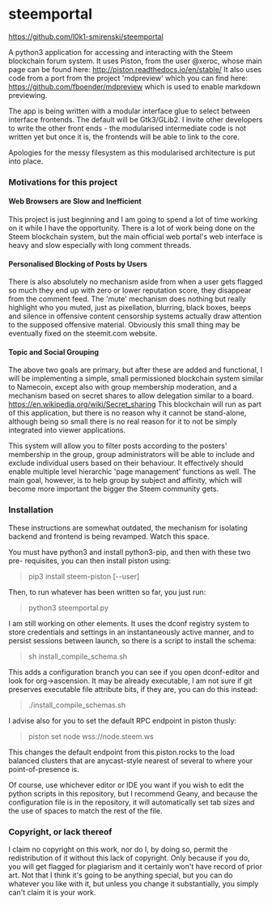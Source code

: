 # steemportal

https://github.com/l0k1-smirenski/steemportal

A python3 application for accessing and interacting with the Steem blockchain forum system. It uses Piston, from the user @xeroc, whose main page can be found here: http://piston.readthedocs.io/en/stable/ It also uses code from a port from the project 'mdpreview' which you can find here: https://github.com/fboender/mdpreview which is used to enable markdown previewing.

The app is being written with a modular interface glue to select between interface frontends. The default will be Gtk3/GLib2. I invite other developers to write the other front ends - the modularised intermediate code is not written yet but once it is, the frontends will be able to link to the core.

Apologies for the messy filesystem as this modularised architecture is put into place.

### Motivations for this project

#### Web Browsers are Slow and Inefficient

This project is just beginning and I am going to spend a lot of time working
on it while I have the opportunity. There is a lot of work being done on the
Steem blockchain system, but the main official web portal's web interface is
heavy and slow especially with long comment threads.

#### Personalised Blocking of Posts by Users

There is also absolutely no mechanism aside from when a user gets flagged so
much they end up with zero or lower reputation score, they disappear from
the comment feed. The 'mute' mechanism does nothing but really highlight who
you muted, just as pixellation, blurring, black boxes, beeps and silence in
offensive content censorship systems actually draw attention to the supposed
offensive material. Obviously this small thing may be eventually fixed on
the steemit.com website.

#### Topic and Social Grouping

The above two goals are primary, but after these are added and functional,
I will be implementing a simple, small permissioned blockchain system
similar to Namecoin, except also with group membership moderation, and a
mechanism based on secret shares to allow delegation similar to a board.
https://en.wikipedia.org/wiki/Secret_sharing This blockchain will run as
part of this application, but there is no reason why it cannot be
stand-alone, although being so small there is no real reason for it to not
be simply integrated into viewer applications.

This system will allow you to filter posts according to the posters'
membership in the group, group administrators will be able to include and
exclude individual users based on their behaviour. It effectively should
enable multiple level hierarchic 'page management' functions as well. The
main goal, however, is to help group by subject and affinity, which will
become more important the bigger the Steem community gets.

### Installation

These instructions are somewhat outdated, the mechanism for isolating backend and frontend is being revamped. Watch this space.

You must have python3 and install python3-pip, and then with these two pre-
requisites, you can then install piston using:

> pip3 install steem-piston [--user]

Then, to run whatever has been written so far, you just run:

> python3 steemportal.py

I am still working on other elements. It uses the dconf registry system to
store credentials and settings in an instantaneously active manner, and to
persist sessions between launch, so there is a script to install the schema:

> sh install_compile_schema.sh

This adds a configuration branch you can see
if you open dconf-editor and look for org->ascension. It may be already
executable, I am not sure if git preserves executable file attribute bits,
if they are, you can do this instead:

> ./install_compile_schemas.sh

I advise also for you to set the default RPC endpoint in piston thusly:

> piston set node wss://node.steem.ws

This changes the default endpoint from this.piston.rocks to the
load balanced clusters that are anycast-style nearest of several to
where your point-of-presence is.

Of course, use whichever editor or IDE you want if you wish to edit the
python scripts in this repository, but I recommend Geany, and because the
configuration file is in the repository, it will automatically set tab
sizes and the use of spaces to match the rest of the file.

### Copyright, or lack thereof

I claim no copyright on this work, nor do I, by doing so, permit the
redistribution of it without this lack of copyright. Only because if you do,
you will get flagged for plagiarism and it certainly won't have record of
prior art. Not that I think it's going to be anything special, but you can
do whatever you like with it, but unless you change it substantially, you
simply can't claim it is your work.
